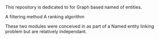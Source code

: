 This repository is dedicated to for Graph based named of entities.

A filtering method
A ranking algorithm

These two modules were conceived in as part of a Named entity linking problem but are relatively independant.


